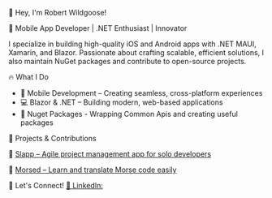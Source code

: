 👋 Hey, I'm Robert Wildgoose!

🚀 Mobile App Developer | .NET Enthusiast | Innovator

I specialize in building high-quality iOS and Android apps with .NET MAUI, Xamarin, and Blazor. 
Passionate about crafting scalable, efficient solutions, I also maintain NuGet packages and contribute to open-source projects.

🔥 What I Do
- 📱 Mobile Development – Creating seamless, cross-platform experiences
- 💻 Blazor & .NET – Building modern, web-based applications
- 🔧 Nuget Packages - Wrapping Common Apis and creating useful packages

📌 Projects & Contributions

🔹 [Slapp – Agile project management app for solo developers](https://play.google.com/store/apps/details?id=com.robertwildgoose.slapp)

🔹 [Morsed – Learn and translate Morse code easily](https://play.google.com/store/apps/details?id=rwildgoose.morsed)

🚀 Let's Connect!
[💬 LinkedIn:](https://www.linkedin.com/in/robert-wildgoose-2031a183/)
